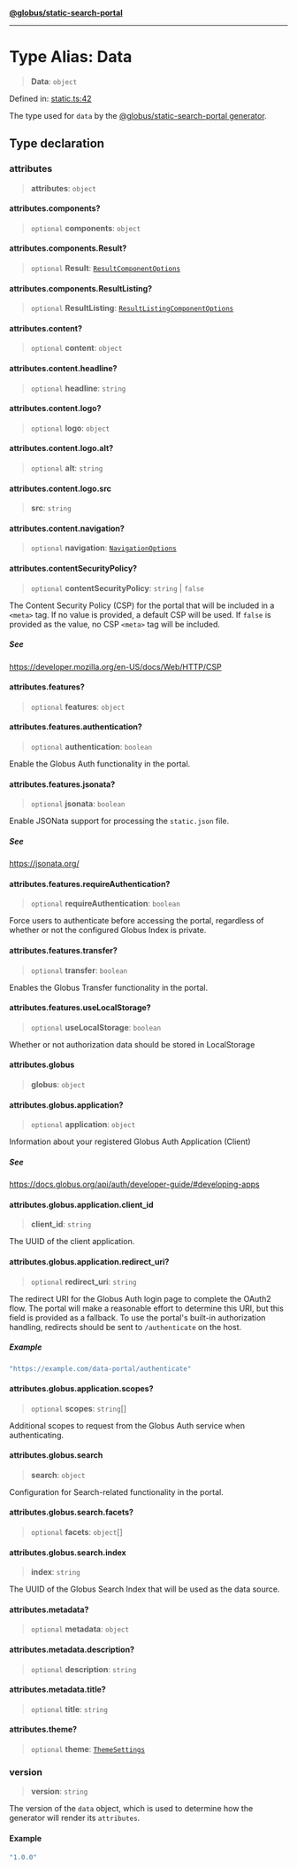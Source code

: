 [**@globus/static-search-portal**](../README.md)

***

# Type Alias: Data

> **Data**: `object`

Defined in: [static.ts:42](https://github.com/globus/static-search-portal/blob/01d1d33d3d0989c593fada6bb539073cee27ae57/static.ts#L42)

The type used for `data` by the [@globus/static-search-portal generator](https://github.com/globus/static-search-portal).

## Type declaration

### attributes

> **attributes**: `object`

#### attributes.components?

> `optional` **components**: `object`

#### attributes.components.Result?

> `optional` **Result**: [`ResultComponentOptions`](../-internal-/type-aliases/ResultComponentOptions.md)

#### attributes.components.ResultListing?

> `optional` **ResultListing**: [`ResultListingComponentOptions`](../-internal-/type-aliases/ResultListingComponentOptions.md)

#### attributes.content?

> `optional` **content**: `object`

#### attributes.content.headline?

> `optional` **headline**: `string`

#### attributes.content.logo?

> `optional` **logo**: `object`

#### attributes.content.logo.alt?

> `optional` **alt**: `string`

#### attributes.content.logo.src

> **src**: `string`

#### attributes.content.navigation?

> `optional` **navigation**: [`NavigationOptions`](../-internal-/type-aliases/NavigationOptions.md)

#### attributes.contentSecurityPolicy?

> `optional` **contentSecurityPolicy**: `string` \| `false`

The Content Security Policy (CSP) for the portal that will be included in a `<meta>` tag.
If no value is provided, a default CSP will be used.
If `false` is provided as the value, no CSP `<meta>` tag will be included.

##### See

https://developer.mozilla.org/en-US/docs/Web/HTTP/CSP

#### attributes.features?

> `optional` **features**: `object`

#### attributes.features.authentication?

> `optional` **authentication**: `boolean`

Enable the Globus Auth functionality in the portal.

#### attributes.features.jsonata?

> `optional` **jsonata**: `boolean`

Enable JSONata support for processing the `static.json` file.

##### See

https://jsonata.org/

#### attributes.features.requireAuthentication?

> `optional` **requireAuthentication**: `boolean`

Force users to authenticate before accessing the portal, regardless of whether or not the
configured Globus Index is private.

#### attributes.features.transfer?

> `optional` **transfer**: `boolean`

Enables the Globus Transfer functionality in the portal.

#### attributes.features.useLocalStorage?

> `optional` **useLocalStorage**: `boolean`

Whether or not authorization data should be stored in LocalStorage

#### attributes.globus

> **globus**: `object`

#### attributes.globus.application?

> `optional` **application**: `object`

Information about your registered Globus Auth Application (Client)

##### See

https://docs.globus.org/api/auth/developer-guide/#developing-apps

#### attributes.globus.application.client\_id

> **client\_id**: `string`

The UUID of the client application.

#### attributes.globus.application.redirect\_uri?

> `optional` **redirect\_uri**: `string`

The redirect URI for the Globus Auth login page to complete the OAuth2 flow.
The portal will make a reasonable effort to determine this URI, but this field is provided as a fallback.
To use the portal's built-in authorization handling, redirects should be sent to `/authenticate` on the host.

##### Example

```ts
"https://example.com/data-portal/authenticate"
```

#### attributes.globus.application.scopes?

> `optional` **scopes**: `string`[]

Additional scopes to request from the Globus Auth service when authenticating.

#### attributes.globus.search

> **search**: `object`

Configuration for Search-related functionality in the portal.

#### attributes.globus.search.facets?

> `optional` **facets**: `object`[]

#### attributes.globus.search.index

> **index**: `string`

The UUID of the Globus Search Index that will be used as the data source.

#### attributes.metadata?

> `optional` **metadata**: `object`

#### attributes.metadata.description?

> `optional` **description**: `string`

#### attributes.metadata.title?

> `optional` **title**: `string`

#### attributes.theme?

> `optional` **theme**: [`ThemeSettings`](../-internal-/type-aliases/ThemeSettings.md)

### version

> **version**: `string`

The version of the `data` object, which is used to determine how
the generator will render its `attributes`.

#### Example

```ts
"1.0.0"
```
